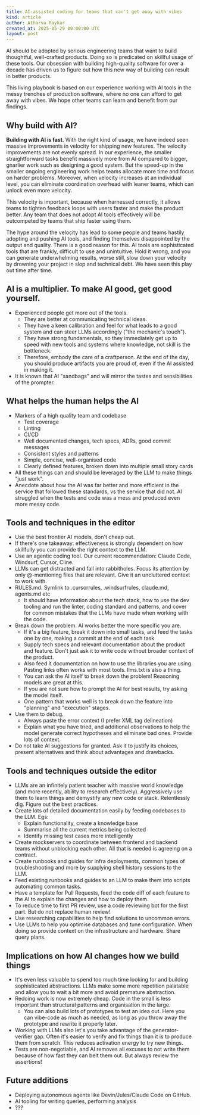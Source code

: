 ```yaml
---
title: AI-assisted coding for teams that can't get away with vibes
kind: article
author: Atharva Raykar
created_at: 2025-05-29 00:00:00 UTC
layout: post
---
```

AI should be adopted by serious engineering teams that want to build thoughtful, well-crafted products. Doing so is predicated on skillful usage of these tools. Our obsession with building high-quality software for over a decade has driven us to figure out how this new way of building can result in better products.

This living playbook is based on our experience working with AI tools in the messy trenches of production software, where no one can afford to get away with vibes. We hope other teams can learn and benefit from our findings.

## Why build with AI?

**Building with AI is fast**. With the right kind of usage, we have indeed seen massive improvements in velocity for shipping new features. The velocity improvements are not evenly spread. In our experience, the smaller straightforward tasks benefit massively more from AI compared to bigger, gnarlier work such as designing a good system. But the speed-up in the smaller ongoing engineering work helps teams allocate more time and focus on harder problems. Moreover, when velocity increases at an individual level, you can eliminate coordination overhead with leaner teams, which can unlock even more velocity.

This velocity is important, because when harnessed correctly, it allows teams to tighten feedback loops with users faster and make the product better. Any team that does not adopt AI tools effectively will be outcompeted by teams that ship faster using them.

The hype around the velocity has lead to some people and teams hastily adopting and pushing AI tools, and finding themselves disappointed by the output and quality. There is a good reason for this. AI tools are sophisticated tools that are frankly, difficult to use and unintuitive. Hold it wrong, and you can generate underwhelming results, worse still, slow down your velocity by drowning your project in slop and technical debt. We have seen this play out time after time.

## AI is a multiplier. To make AI good, get good yourself.

* Experienced people get more out of the tools.
    * They are better at communicating technical ideas.
    * They have a keen calibration and feel for what leads to a good system and can steer LLMs accordingly ("the mechanic's touch").
    * They have strong fundamentals, so they immediately get up to speed with new tools and systems where knowledge, not skill is the bottleneck.
    * Therefore, embody the care of a craftperson. At the end of the day, you should produce artifacts you are proud of, even if the AI assisted in making it.
* It is known that AI "sandbags" and will mirror the tastes and sensibilities of the prompter.

## What helps the human helps the AI

* Markers of a high quality team and codebase
    * Test coverage
    * Linting
    * CI/CD
    * Well documented changes, tech specs, ADRs, good commit messages
    * Consistent styles and patterns
    * Simple, concise, well-organised code
    * Clearly defined features, broken down into multiple small story cards
* All these things can and should be leveraged by the LLM to make things "just work".
* Anecdote about how the AI was far better and more efficient in the service that followed these standards, vs the service that did not. AI struggled when the tests and code was a mess and produced even more messy code.

## Tools and techniques in the editor

* Use the best frontier AI models, don't cheap out.
* If there's one takeaway: effectiveness is strongly dependent on how skillfully you can provide the right context to the LLM.
* Use an agentic coding tool. Our current recommendation: Claude Code, Windsurf, Cursor, Cline.
* LLMs can get distracted and fall into rabbitholes. Focus its attention by only @-mentioning files that are relevant. Give it an uncluttered context to work with.
* RULES.md. Symlink to .cursorrules, .windsurfrules, claude.md, agents.md etc
    * It should have information about the tech stack, how to use the dev tooling and run the linter, coding standard and patterns, and cover for common mistakes that the LLMs have made when working with the code.
* Break down the problem. AI works better the more specific you are.
    * If it's a big feature, break it down into small tasks, and feed the tasks one by one, making a commit at the end of each task
    * Supply tech specs and relevant documentation about the product and feature. Don't just ask it to write code without broader context of the product.
    * Also feed it documentation on how to use the libraries you are using. Pasting links often works with most tools. llms.txt is also a thing.
    * You can ask the AI itself to break down the problem! Reasoning models are great at this.
    * If you are not sure how to prompt the AI for best results, try asking the model itself.
    * One pattern that works well is to break down the feature into "planning" and "execution" stages.
* Use them to debug.
    * Always paste the error context (I prefer XML tag delineation)
    * Explain what you have tried, and additional observations to help the model generate correct hypotheses and eliminate bad ones. Provide lots of context.
* Do not take AI suggestions for granted. Ask it to justify its choices, present alternatives and think about advantages and drawbacks.

## Tools and techniques outside the editor

* LLMs are an infinitely patient teacher with massive world knowledge (and more recently, ability to research effectively). Aggressively use them to learn things and demystify any new code or stack. Relentlessly dig. Figure out the best practices.
* Create lots of detailed documentation easily by feeding codebases to the LLM. Egs:
    * Explain functionality, create a knowledge base
    * Summarise all the current metrics being collected
    * Identify missing test cases more intelligently
* Create mockservers to coordinate between frontend and backend teams without unblocking each other. All that is needed is agreeing on a contract.
* Create runbooks and guides for infra deployments, common types of troubleshooting and more by supplying shell history sessions to the LLM.
* Feed existing runbooks and guides to an LLM to make them into scripts automating common tasks.
* Have a template for Pull Requests, feed the code diff of each feature to the AI to explain the changes and how to deploy them.
* To reduce time to first PR review, use a code reviewing bot for the first part. But do not replace human review!
* Use researching capabilities to help find solutions to uncommon errors.
* Use LLMs to help you optimise databases and tune configuration. When doing so provide context on the infrastructure and hardware. Share query plans.

## Implications on how AI changes how we build things

* It's even less valuable to spend too much time looking for and building sophisticated abstractions. LLMs make some more repetition palatable and allow you to wait a bit more and avoid premature abstraction.
* Redoing work is now extremely cheap. Code in the small is less important than structural patterns and organisation in the large.
    * You can also build lots of prototypes to test an idea out. Here you can vibe-code as much as needed, as long as you throw away the prototype and rewrite it properly later.
* Working with LLMs also let's you take advantage of the generator-verifier gap. Often it's easier to verify and fix things than it is to produce them from scratch. This reduces activation energy to try new things.
* Tests are non-negotiable, and AI removes all excuses to not write them because of how fast they can belt them out. But always review the assertions!

## Future additions

* Deploying autonomous agents like Devin/Jules/Claude Code on GitHub.
* AI tooling for writing queries, performing analysis
* ???
